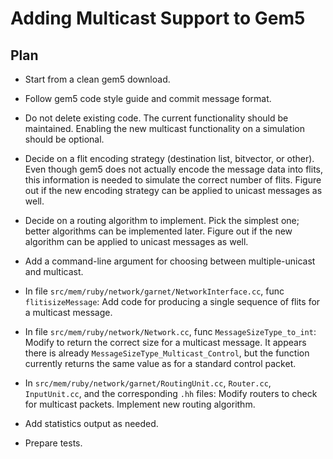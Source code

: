 
# Adding Multicast Support to Gem5

## Plan

- Start from a clean gem5 download.

- Follow gem5 code style guide and commit message format.

- Do not delete existing code.
  The current functionality should be maintained.
  Enabling the new multicast functionality on a simulation should be optional.

- Decide on a flit encoding strategy (destination list, bitvector, or other).
  Even though gem5 does not actually encode the message data into flits,
  this information is needed to simulate the correct number of flits.
  Figure out if the new encoding strategy can be applied to unicast messages as well.

- Decide on a routing algorithm to implement.
  Pick the simplest one; better algorithms can be implemented later.
  Figure out if the new algorithm can be applied to unicast messages as well.

- Add a command-line argument for choosing between multiple-unicast and multicast.

- In file `src/mem/ruby/network/garnet/NetworkInterface.cc`, func `flitisizeMessage`:
  Add code for producing a single sequence of flits for a multicast message.

- In file `src/mem/ruby/network/Network.cc`, func `MessageSizeType_to_int`:
  Modify to return the correct size for a multicast message.
  It appears there is already `MessageSizeType_Multicast_Control`,
  but the function currently returns the same value as for a standard control packet.

- In `src/mem/ruby/network/garnet/RoutingUnit.cc`, `Router.cc`, `InputUnit.cc`,
  and the corresponding `.hh` files:
  Modify routers to check for multicast packets.
  Implement new routing algorithm.

- Add statistics output as needed.

- Prepare tests.
